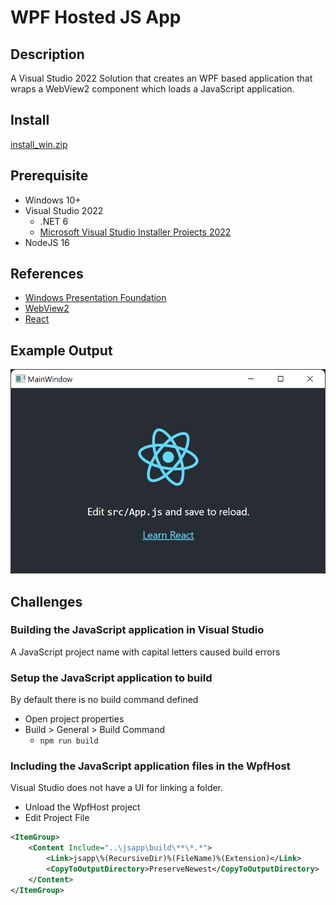 # WPF Hosted JS App

## Description
A Visual Studio 2022 Solution that creates an WPF based application that wraps a WebView2 component which loads a JavaScript application.

## Install
[install_win.zip](https://github.com/PhillipRC/WpfHostedJsApp/blob/main/install_win.zip?raw=true)

## Prerequisite
- Windows 10+
- Visual Studio 2022
  - .NET 6
  - [Microsoft Visual Studio Installer Projects 2022](https://marketplace.visualstudio.com/items?itemName=VisualStudioClient.MicrosoftVisualStudio2022InstallerProjects)
- NodeJS 16

## References
- [Windows Presentation Foundation](https://en.wikipedia.org/wiki/Windows_Presentation_Foundation)
- [WebView2](https://docs.microsoft.com/en-us/microsoft-edge/webview2/)
- [React](https://reactjs.org/)

## Example Output
![Screen Capture](./docs/MainWindow.png)

## Challenges
### Building the JavaScript application in Visual Studio
A JavaScript project name with capital letters caused build errors

### Setup the JavaScript application to build
By default there is no build command defined

- Open project properties
- Build > General > Build Command
  - `npm run build`

### Including the JavaScript application files in the WpfHost
Visual Studio does not have a UI for linking a folder.

- Unload the WpfHost project
- Edit Project File

```xml
<ItemGroup>
    <Content Include="..\jsapp\build\**\*.*">
        <Link>jsapp\%(RecursiveDir)%(FileName)%(Extension)</Link>
        <CopyToOutputDirectory>PreserveNewest</CopyToOutputDirectory>
    </Content>
</ItemGroup>
```
